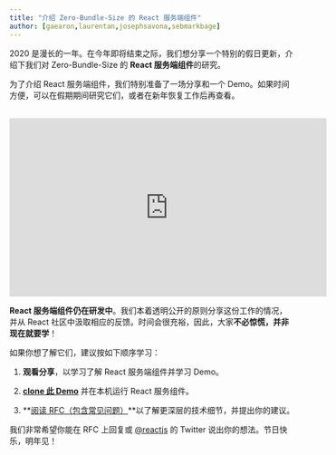 ```yaml
---
title: "介绍 Zero-Bundle-Size 的 React 服务端组件"
author: [gaearon,laurentan,josephsavona,sebmarkbage]
---
```


2020 是漫长的一年。在今年即将结束之际，我们想分享一个特别的假日更新，介绍下我们对 Zero-Bundle-Size 的 **React 服务端组件**的研究。

为了介绍 React 服务端组件，我们特别准备了一场分享和一个 Demo。如果时间方便，可以在假期期间研究它们，或者在新年恢复工作后再查看。

<br>

<iframe width="560" height="315" src="https://www.youtube.com/embed/TQQPAU21ZUw" frameborder="0" allow="accelerometer; autoplay; clipboard-write; encrypted-media; gyroscope; picture-in-picture" allowfullscreen></iframe>

**React 服务端组件仍在研发中**。我们本着透明公开的原则分享这份工作的情况，并从 React 社区中汲取相应的反馈。时间会很充裕，因此，大家**不必惊慌，并非现在就要学**！

如果你想了解它们，建议按如下顺序学习：

1. **观看分享**，以学习了解 React 服务端组件并学习 Demo。

2. **[clone 此 Demo](http://github.com/reactjs/server-components-demo)** 并在本机运行 React 服务组件。

3. **[阅读 RFC（包含常见问题）](https://github.com/reactjs/rfcs/pull/188)**以了解更深层的技术细节，并提出你的建议。

我们非常希望你能在 RFC 上回复或 [@reactjs](https://twitter.com/reactjs) 的 Twitter 说出你的想法。节日快乐，明年见！
